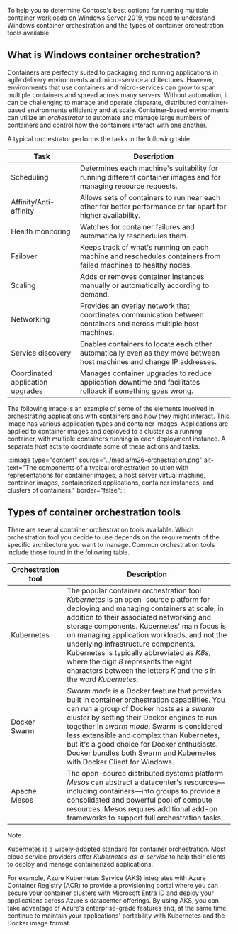 To help you to determine Contoso's best options for running multiple container workloads on Windows Server 2019, you need to understand Windows container orchestration and the types of container orchestration tools available.

## What is Windows container orchestration?

Containers are perfectly suited to packaging and running applications in agile delivery environments and micro-service architectures. However, environments that use containers and micro-services can grow to span multiple containers and spread across many servers. Without automation, it can be challenging to manage and operate disparate, distributed container-based environments efficiently and at scale. Container-based environments can utilize an *orchestrator* to automate and manage large numbers of containers and control how the containers interact with one another.

A typical orchestrator performs the tasks in the following table.

|Task|Description|
|---|---|
|Scheduling|Determines each machine's suitability for running different container images and for managing resource requests.|
|Affinity/Anti-affinity|Allows sets of containers to run near each other for better performance or far apart for higher availability.|
|Health monitoring|Watches for container failures and automatically reschedules them.|
|Failover|Keeps track of what's running on each machine and reschedules containers from failed machines to healthy nodes.|
|Scaling|Adds or removes container instances manually or automatically according to demand.|
|Networking|Provides an overlay network that coordinates communication between containers and across multiple host machines.|
|Service discovery|Enables containers to locate each other automatically even as they move between host machines and change IP addresses.|
|Coordinated application upgrades|Manages container upgrades to reduce application downtime and facilitates rollback if something goes wrong.|

The following image is an example of some of the elements involved in orchestrating applications with containers and how they might interact. This image has various application types and container images. Applications are applied to container images and deployed to a cluster as a running container, with multiple containers running in each deployment instance. A separate host acts to coordinate some of these actions and tasks.

:::image type="content" source="../media/m26-orchestration.png" alt-text="The components of a typical orchestration solution with representations for container images, a host server virtual machine, container images, containerized applications, container instances, and clusters of containers." border="false":::

## Types of container orchestration tools

There are several container orchestration tools available. Which orchestration tool you decide to use depends on the requirements of the specific architecture you want to manage. Common orchestration tools include those found in the following table.

|Orchestration tool|Description|
|---|---|
|Kubernetes|The popular container orchestration tool *Kubernetes* is an open-source platform for deploying and managing containers at scale, in addition to their associated networking and storage components. Kubernetes' main focus is on managing application workloads, and not the underlying infrastructure components. Kubernetes is typically abbreviated as *K8s*, where the digit *8* represents the eight characters between the letters *K* and the *s* in the word *Kubernetes*.|
|Docker Swarm|*Swarm mode* is a Docker feature that provides built in container orchestration capabilities. You can run a group of Docker hosts as a *swarm* cluster by setting their Docker engines to run together in *swarm mode*. Swarm is considered less extensible and complex than Kubernetes, but it's a good choice for Docker enthusiasts. Docker bundles both Swarm and Kubernetes with Docker Client for Windows.|
|Apache Mesos|The open-source distributed systems platform *Mesos* can abstract a datacenter's resources—including containers—into groups to provide a consolidated and powerful pool of compute resources. Mesos requires additional add-on frameworks to support full orchestration tasks.|

> [!NOTE]
> Kubernetes is a widely-adopted standard for container orchestration. Most cloud service providers offer *Kubernetes-as-a-service* to help their clients to deploy and manage containerized applications.
>
> For example, Azure Kubernetes Service (AKS) integrates with Azure Container Registry (ACR) to provide a provisioning portal where you can secure your container clusters with Microsoft Entra ID and deploy your applications across Azure's datacenter offerings. By using AKS, you can take advantage of Azure's enterprise-grade features and, at the same time, continue to maintain your applications' portability with Kubernetes and the Docker image format.
